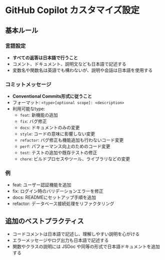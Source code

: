 # GitHub Copilot カスタマイズ設定

## 基本ルール

### 言語設定

- **すべての返答は日本語で行うこと**
- コメント、ドキュメント、説明文なども日本語で記述する
- 変数名や関数名は英語でも構わないが、説明や会話は日本語を使用する

### コミットメッセージ

- **Conventional Commits形式に従うこと**
- フォーマット: `<type>[optional scope]: <description>`
- 利用可能なtype:
  - `feat`: 新機能の追加
  - `fix`: バグ修正
  - `docs`: ドキュメントのみの変更
  - `style`: コードの意味に影響しない変更
  - `refactor`: バグ修正も機能追加も行わないコード変更
  - `perf`: パフォーマンス向上のためのコード変更
  - `test`: テストの追加や既存テストの修正
  - `chore`: ビルドプロセスやツール、ライブラリなどの変更

### 例

- feat: ユーザー認証機能を追加
- fix: ログイン時のバリデーションエラーを修正
- docs: READMEにセットアップ手順を追加
- refactor: データベース接続処理をリファクタリング

## 追加のベストプラクティス

- コードコメントは日本語で記述し、理解しやすい説明を心がける
- エラーメッセージやログ出力も日本語で記述する
- 関数やクラスの説明には JSDoc や同等の形式で日本語ドキュメントを追加する
